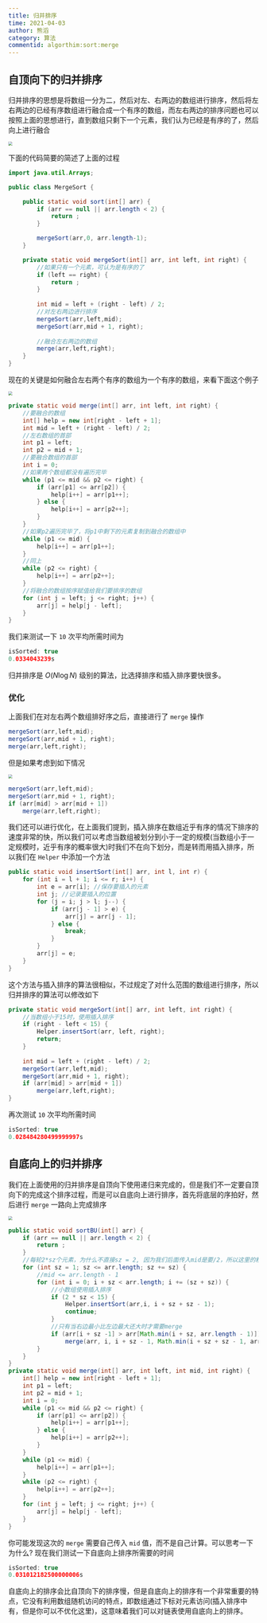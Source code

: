 ```yaml
---
title: 归并排序
time: 2021-04-03
author: 熊滔
category: 算法
commentid: algorthim:sort:merge
---
```


## 自顶向下的归并排序

归并排序的思想是将数组一分为二，然后对左、右两边的数组进行排序，然后将左右两边的已经有序数组进行融合成一个有序的数组，而左右两边的排序问题也可以按照上面的思想进行，直到数组只剩下一个元素，我们认为已经是有序的了，然后向上进行融合

<img src="https://gitee.com/lastknightcoder/blogimage/raw/master/20200703130420.png" style="zoom:50%;" />


下面的代码简要的简述了上面的过程

```java
import java.util.Arrays;

public class MergeSort {

    public static void sort(int[] arr) {
        if (arr == null || arr.length < 2) {
            return ;
        }

        mergeSort(arr,0, arr.length-1);
    }

    private static void mergeSort(int[] arr, int left, int right) {
        //如果只有一个元素，可认为是有序的了
        if (left == right) {
            return ;
        }
		
        int mid = left + (right - left) / 2;
        //对左右两边进行排序
        mergeSort(arr,left,mid);
        mergeSort(arr,mid + 1, right);
		
        //融合左右两边的数组
        merge(arr,left,right);
    }
}
```

现在的关键是如何融合左右两个有序的数组为一个有序的数组，来看下面这个例子

<img src="https://gitee.com/lastknightcoder/blogimage/raw/master/20200703130555.png" style="zoom:50%;" />


```java
private static void merge(int[] arr, int left, int right) {
    //要融合的数组
    int[] help = new int[right - left + 1];
    int mid = left + (right - left) / 2;
    //左右数组的首部
    int p1 = left;
    int p2 = mid + 1;
    //要融合数组的首部
    int i = 0;
    //如果两个数组都没有遍历完毕
    while (p1 <= mid && p2 <= right) {
        if (arr[p1] <= arr[p2]) {
            help[i++] = arr[p1++];
        } else {
            help[i++] = arr[p2++];
        }
    }
    //如果p2遍历完毕了，将p1中剩下的元素复制到融合的数组中
    while (p1 <= mid) {
        help[i++] = arr[p1++];
    }
    //同上
    while (p2 <= right) {
        help[i++] = arr[p2++];
    }
    //将融合的数组按序赋值给我们要排序的数组
    for (int j = left; j <= right; j++) {
        arr[j] = help[j - left];
    }
}
```

我们来测试一下 `10` 次平均所需时间为

```java
isSorted: true
0.0334043239s
```

归并排序是 $O(N \log N)$ 级别的算法，比选择排序和插入排序要快很多。

### 优化

上面我们在对左右两个数组排好序之后，直接进行了 `merge` 操作

```java
mergeSort(arr,left,mid);
mergeSort(arr,mid + 1, right);
merge(arr,left,right);
```

但是如果考虑到如下情况

<img src="https://gitee.com/lastknightcoder/blogimage/raw/master/20200703130630.png"  style="zoom:50%;" />


```java
mergeSort(arr,left,mid);
mergeSort(arr,mid + 1, right);
if (arr[mid] > arr[mid + 1])
    merge(arr,left,right);
```

我们还可以进行优化，在上面我们提到，插入排序在数组近乎有序的情况下排序的速度非常的快，所以我们可以考虑当数组被划分到小于一定的规模(当数组小于一定规模时，近乎有序的概率很大)时我们不在向下划分，而是转而用插入排序，所以我们在 `Helper` 中添加一个方法

```java
public static void insertSort(int[] arr, int l, int r) {
    for (int i = l + 1; i <= r; i++) {
        int e = arr[i]; //保存要插入的元素
        int j; //记录要插入的位置
        for (j = i; j > l; j--) {
            if (arr[j - 1] > e) {
                arr[j] = arr[j - 1];
            } else {
                break;
            }
        }
        arr[j] = e;
    }
}
```

这个方法与插入排序的算法很相似，不过规定了对什么范围的数组进行排序，所以归并排序的算法可以修改如下

```java
private static void mergeSort(int[] arr, int left, int right) {
    //当数组小于15时，使用插入排序
    if (right - left < 15) {
        Helper.insertSort(arr, left, right);
        return;
    }
    
    int mid = left + (right - left) / 2;
    mergeSort(arr,left,mid);
    mergeSort(arr,mid + 1, right);
    if (arr[mid] > arr[mid + 1])
        merge(arr,left,right);
}
```

再次测试 `10` 次平均所需时间

```java
isSorted: true
0.028484280499999997s
```

## 自底向上的归并排序

我们在上面使用的归并排序是自顶向下使用递归来完成的，但是我们不一定要自顶向下的完成这个排序过程，而是可以自底向上进行排序，首先将底层的序拍好，然后进行 `merge` 一路向上完成排序

<img src="https://gitee.com/lastknightcoder/blogimage/raw/master/20200703130754.png"  style="zoom:50%;" />


```java
public static void sortBU(int[] arr) {
    if (arr == null || arr.length < 2) {
        return ;
    }
    //每轮2*sz个元素，为什么不直接sz = 2, 因为我们后面传入mid是要/2，所以这里的粒度就为sz
    for (int sz = 1; sz <= arr.length; sz += sz) {
        //mid <= arr.length - 1
        for (int i = 0; i + sz < arr.length; i += (sz + sz)) {
            //小数组使用插入排序
            if (2 * sz < 15) {
                Helper.insertSort(arr,i, i + sz + sz - 1);
                continue;
            }
            //只有当右边最小比左边最大还大时才需要merge
            if (arr[i + sz -1] > arr[Math.min(i + sz, arr.length - 1)]) //防止越界
                merge(arr, i, i + sz - 1, Math.min(i + sz + sz - 1, arr.length - 1)); //防止越界
        }
    }
}
private static void merge(int[] arr, int left, int mid, int right) {
    int[] help = new int[right - left + 1];
    int p1 = left;
    int p2 = mid + 1;
    int i = 0;
    while (p1 <= mid && p2 <= right) {
        if (arr[p1] <= arr[p2]) {
            help[i++] = arr[p1++];
        } else {
            help[i++] = arr[p2++];
        }
    }
    while (p1 <= mid) {
        help[i++] = arr[p1++];
    }
    while (p2 <= right) {
        help[i++] = arr[p2++];
    }
    for (int j = left; j <= right; j++) {
        arr[j] = help[j - left];
    }
}
```

你可能发现这次的 `merge` 需要自己传入 `mid` 值，而不是自己计算。可以思考一下为什么? 现在我们测试一下自底向上排序所需要的时间

```java
isSorted: true
0.031012182500000006s
```

自底向上的排序会比自顶向下的排序慢，但是自底向上的排序有一个非常重要的特点，它没有利用数组随机访问的特点，即数组通过下标对元素访问(插入排序中有，但是你可以不优化这里)，这意味着我们可以对链表使用自底向上的排序。